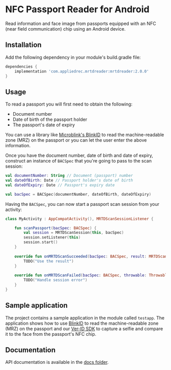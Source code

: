 # NFC Passport Reader for Android

Read information and face image from passports equipped with an NFC (near field communication) chip using an Android device.

## Installation

Add the following dependency in your module's build.gradle file:

```groovy
dependencies {
    implementation 'com.appliedrec.mrtdreader:mrtdreader:2.0.0'
}
```
## Usage

To read a passport you will first need to obtain the following:

- Document number
- Date of birth of the passport holder
- The passport's date of expiry

You can use a library like [Microblink's BlinkID](https://github.com/BlinkID/blinkid-android) to read the machine-readable zone (MRZ) on the passport or you can let the user enter the above information.

Once you have the document number, date of birth and date of expiry, construct an instance of `BACSpec` that you're going to pass to the scan session:

```kotlin
val documentNumber: String // Document (passport) number
val dateOfBirth: Date // Passport holder's date of birth
val dateOfExpiry: Date // Passport's expiry date

val bacSpec = BACSpec(documentNumber, dateOfBirth, dateOfExpiry)
```
Having the `BACSpec`, you can now start a passport scan session from your activity:

```kotlin
class MyActivity : AppCompatActivity(), MRTDScanSessionListener {

    fun scanPassport(bacSpec: BACSpec) {
        val session = MRTDScanSession(this, bacSpec)
        session.setListener(this)
        session.start()
    }
    
    override fun onMRTDScanSucceeded(bacSpec: BACSpec, result: MRTDScanResult) {
        TODO("Use the result")
    }
    
    override fun onMRTDScanFailed(bacSpec: BACSpec, throwable: Throwable) {
        TODO("Handle session error")
    }
}
```

## Sample application

The project contains a sample application in the module called `testapp`. The application shows how to use [BlinkID](https://github.com/BlinkID/blinkid-android) to read the machine-readable zone (MRZ) on the passport and our [Ver-ID SDK](https://github.com/AppliedRecognition/Ver-ID-UI-Android) to capture a selfie and compare it to the face from the passport's NFC chip.

## Documentation

API documentation is available in the [docs folder](./docs).